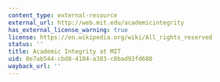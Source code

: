 ```yaml
---
content_type: external-resource
external_url: http://web.mit.edu/academicintegrity
has_external_license_warning: true
license: https://en.wikipedia.org/wiki/All_rights_reserved
status: ''
title: Academic Integrity at MIT
uid: 8e7ab544-cbd8-4104-a383-c8bad93fd680
wayback_url: ''
---
```

